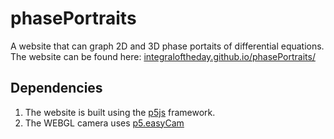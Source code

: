 # phasePortraits

A website that can graph 2D and 3D phase portaits of differential equations.
The website can be found here: [integraloftheday.github.io/phasePortraits/](https://integraloftheday.github.io/phasePortraits/)

## Dependencies

1. The website is built using the [p5js](https://github.com/processing/p5.js) framework.
2. The WEBGL camera uses [p5.easyCam](https://github.com/freshfork/p5.EasyCam)
